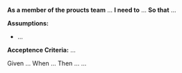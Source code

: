 **As a member of the proucts team** ...
**I need to** ...
**So that** ...


**Assumptions:**
* ...

**Acceptence Criteria:**
...

Given ...
When ...
Then ...
...

